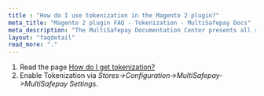 ```yaml
---
title : "How do I use tokenization in the Magento 2 plugin?"
meta_title: "Magento 2 plugin FAQ - Tokenization - MultiSafepay Docs"
meta_description: "The MultiSafepay Documentation Center presents all relevant information about our Plugins and API. You can also find support pages for Payment Methods, Tools and General Questions as well as the contact details of our Support and Integration Teams."
layout: "faqdetail"
read_more: "."
---
```


1. Read the page [How do I get tokenization?](/tools/tokenization/how-do-i-get-tokenization)
2. Enable Tokenization via _Stores->Configuration->MultiSafepay->MultiSafepay Settings_.

